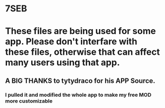 # 7SEB
<h1>These files are being used for some app. Please don't interfare with these files, otherwise that can affect many users using that app.</h1>
<h2>A BIG THANKS to tytydraco for his APP Source.</h2>
<h3>I pulled it and modified the whole app to make my free MOD more customizable</h3>
